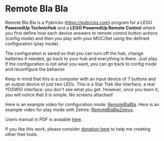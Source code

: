# Remote Bla Bla

Remote Bla Bla is a Pybricks (https://pybricks.com) program for a LEGO
__PoweredUp TechnicHub__ and a __LEGO PoweredUp Remote Control__ where you
first define how each device answers to remote control button actions
(config mode) and then you play with your MOC/Set using the defined
configuration (play mode).

The configuration is saved so that you can turn off the hub, change
batteries if needed, go back to your hub and everything is there. Just
play. If the configuration is not what you want, you can go back to
config mode and reconfigure the behavior.

Keep in mind that this is a computer with an input device of 7 buttons
and an output device of just two LEDs. This is a Star Trek like
interface, a real YDSWIG interface: you don't see what you get.
However, once you learn it, you will notice that it is simple.
No screens attached!

Here is an example video for configuration mode: [RemoteBlaBla](https://youtu.be/Sl9IE1FV5Xk).
Here is an example video for play mode with Zetros: [RemoteBlaBlaZetros](https://youtu.be/I7dKQUzhrtY).

Users manual in PDF is avaiable [here](RemoteBlaBla.pdf).

If you like this work, please consider [donation here](https://www.paypal.com/donate/?business=RSDKYYLUPRHDQ&no_recurring=1&item_name=Please+donate+to+help+me+continue+this+free+work.%0AThank+you%21&currency_code=EUR) to help me creating other free tools.
